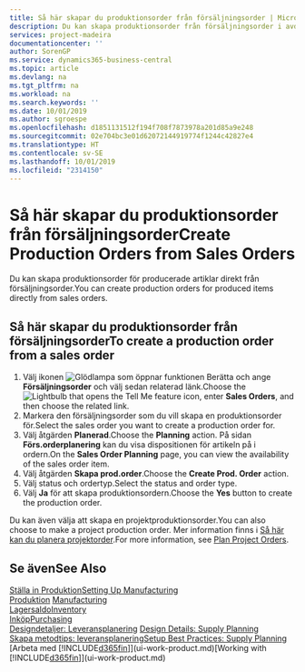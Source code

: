 ```yaml
---
title: Så här skapar du produktionsorder från försäljningsorder | Microsoft Docsr
description: Du kan skapa produktionsorder från försäljningsorder i avdelningen Försäljning och marknadsföring.
services: project-madeira
documentationcenter: ''
author: SorenGP
ms.service: dynamics365-business-central
ms.topic: article
ms.devlang: na
ms.tgt_pltfrm: na
ms.workload: na
ms.search.keywords: ''
ms.date: 10/01/2019
ms.author: sgroespe
ms.openlocfilehash: d1851131512f194f708f7873978a201d85a9e248
ms.sourcegitcommit: 02e704bc3e01d62072144919774f1244c42827e4
ms.translationtype: HT
ms.contentlocale: sv-SE
ms.lasthandoff: 10/01/2019
ms.locfileid: "2314150"
---
```

# <a name="create-production-orders-from-sales-orders"></a><span data-ttu-id="9784c-103">Så här skapar du produktionsorder från försäljningsorder</span><span class="sxs-lookup"><span data-stu-id="9784c-103">Create Production Orders from Sales Orders</span></span>
<span data-ttu-id="9784c-104">Du kan skapa produktionsorder för producerade artiklar direkt från försäljningsorder.</span><span class="sxs-lookup"><span data-stu-id="9784c-104">You can create production orders for produced items directly from sales orders.</span></span>  

## <a name="to-create-a-production-order-from-a-sales-order"></a><span data-ttu-id="9784c-105">Så här skapar du produktionsorder från försäljningsorder</span><span class="sxs-lookup"><span data-stu-id="9784c-105">To create a production order from a sales order</span></span>  

1.  <span data-ttu-id="9784c-106">Välj ikonen ![Glödlampa som öppnar funktionen Berätta](media/ui-search/search_small.png "Glödlampa som öppnar funktionen Berätta") och ange **Försäljningsorder** och välj sedan relaterad länk.</span><span class="sxs-lookup"><span data-stu-id="9784c-106">Choose the ![Lightbulb that opens the Tell Me feature](media/ui-search/search_small.png "Tell me what you want to do") icon, enter **Sales Orders**, and then choose the related link.</span></span>  
2.  <span data-ttu-id="9784c-107">Markera den försäljningsorder som du vill skapa en produktionsorder för.</span><span class="sxs-lookup"><span data-stu-id="9784c-107">Select the sales order you want to create a production order for.</span></span>  
3.  <span data-ttu-id="9784c-108">Välj åtgärden **Planerad**.</span><span class="sxs-lookup"><span data-stu-id="9784c-108">Choose the **Planning** action.</span></span> <span data-ttu-id="9784c-109">På sidan **Förs.orderplanering** kan du visa dispositionen för artikeln på i ordern.</span><span class="sxs-lookup"><span data-stu-id="9784c-109">On the **Sales Order Planning** page, you can view the availability of the sales order item.</span></span>  
4.  <span data-ttu-id="9784c-110">Välj åtgärden **Skapa prod.order**.</span><span class="sxs-lookup"><span data-stu-id="9784c-110">Choose the **Create Prod. Order** action.</span></span>  
5.  <span data-ttu-id="9784c-111">Välj status och ordertyp.</span><span class="sxs-lookup"><span data-stu-id="9784c-111">Select the status and order type.</span></span>  
6.  <span data-ttu-id="9784c-112">Välj **Ja** för att skapa produktionsordern.</span><span class="sxs-lookup"><span data-stu-id="9784c-112">Choose the **Yes** button to create the production order.</span></span>

<span data-ttu-id="9784c-113">Du kan även välja att skapa en projektproduktionsorder.</span><span class="sxs-lookup"><span data-stu-id="9784c-113">You can also choose to make a project production order.</span></span> <span data-ttu-id="9784c-114">Mer information finns i [Så här kan du planera projektorder](production-how-to-plan-project-orders.md).</span><span class="sxs-lookup"><span data-stu-id="9784c-114">For more information, see [Plan Project Orders](production-how-to-plan-project-orders.md).</span></span>   

## <a name="see-also"></a><span data-ttu-id="9784c-115">Se även</span><span class="sxs-lookup"><span data-stu-id="9784c-115">See Also</span></span>  
[<span data-ttu-id="9784c-116">Ställa in Produktion</span><span class="sxs-lookup"><span data-stu-id="9784c-116">Setting Up Manufacturing</span></span>](production-configure-production-processes.md)  
<span data-ttu-id="9784c-117">[Produktion](production-manage-manufacturing.md)  </span><span class="sxs-lookup"><span data-stu-id="9784c-117">[Manufacturing](production-manage-manufacturing.md)  </span></span>  
[<span data-ttu-id="9784c-118">Lagersaldo</span><span class="sxs-lookup"><span data-stu-id="9784c-118">Inventory</span></span>](inventory-manage-inventory.md)  
[<span data-ttu-id="9784c-119">Inköp</span><span class="sxs-lookup"><span data-stu-id="9784c-119">Purchasing</span></span>](purchasing-manage-purchasing.md)  
<span data-ttu-id="9784c-120">[Designdetaljer: Leveransplanering](design-details-supply-planning.md) </span><span class="sxs-lookup"><span data-stu-id="9784c-120">[Design Details: Supply Planning](design-details-supply-planning.md) </span></span>  
[<span data-ttu-id="9784c-121">Skapa metodtips: leveransplanering</span><span class="sxs-lookup"><span data-stu-id="9784c-121">Setup Best Practices: Supply Planning</span></span>](setup-best-practices-supply-planning.md)  
<span data-ttu-id="9784c-122">[Arbeta med [!INCLUDE[d365fin](includes/d365fin_md.md)]](ui-work-product.md)</span><span class="sxs-lookup"><span data-stu-id="9784c-122">[Working with [!INCLUDE[d365fin](includes/d365fin_md.md)]](ui-work-product.md)</span></span>
